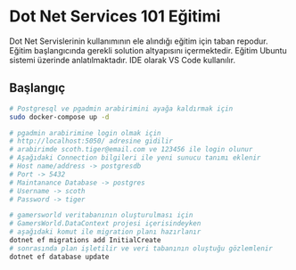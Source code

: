 # Dot Net Services 101 Eğitimi

Dot Net Servislerinin kullanımının ele alındığı eğitim için taban repodur. Eğitim başlangıcında gerekli solution altyapısını içermektedir. Eğitim Ubuntu sistemi üzerinde anlatılmaktadır. IDE olarak VS Code kullanılır.

## Başlangıç

```bash
# Postgresql ve pgadmin arabirimini ayağa kaldırmak için
sudo docker-compose up -d

# pgadmin arabirimine login olmak için
# http://localhost:5050/ adresine gidilir
# arabirimde scoth.tiger@email.com ve 123456 ile login olunur
# Aşağıdaki Connection bilgileri ile yeni sunucu tanımı eklenir
# Host name/address -> postgresdb
# Port -> 5432
# Maintanance Database -> postgres
# Username -> scoth
# Password -> tiger

# gamersworld veritabanının oluşturulması için
# GamersWorld.DataContext projesi içerisindeyken
# aşağıdaki komut ile migration planı hazırlanır
dotnet ef migrations add InitialCreate
# sonrasında plan işletilir ve veri tabanının oluştuğu gözlemlenir
dotnet ef database update

```
